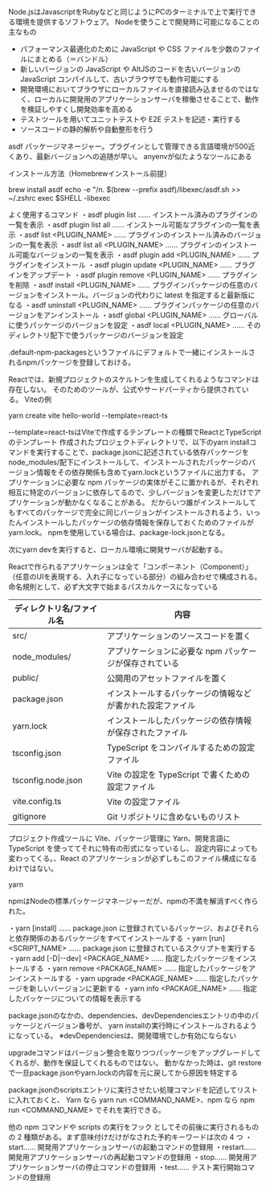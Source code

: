 Node.jsはJavascriptをRubyなどと同じようにPCのターミナルで上で実行できる環境を提供するソフトウェア。
Nodeを使うことで開発時に可能になることの主なもの
- パフォーマンス最適化のために JavaScript や CSS ファイルを少数のファイルにまとめる（＝バンドル）
- 新しいバージョンの JavaScript や AltJSのコードを古いバージョンの JavaScript コンパイルして、古いブラウザでも動作可能にする
- 開発環境においてブラウザにローカルファイルを直接読み込ませるのではなく、ローカルに開発用のアプリケーションサーバを稼働させることで、動作を検証しやすくし開発効率を高める
- テストツールを用いてユニットテストや E2E テストを記述・実行する
- ソースコードの静的解析や自動整形を行う

asdf
パッケージマネージャー。プラグインとして管理できる言語環境が500近くあり、最新バージョンへの追随が早い。
anyenvが似たようなツールにある

インストール方法（Homebrewインストール前提）

brew install asdf
echo -e "/n. $(brew --prefix asdf)/libexec/asdf.sh >> ~/.zshrc
exec $SHELL -libexec

よく使用するコマンド
・asdf plugin list …… インストール済みのプラグインの一覧を表示
・asdf plugin list all …… インストール可能なプラグインの一覧を表示
・asdf list <PLUGIN_NAME> …… プラグインのインストール済みのバージョンの一覧を表示
・asdf list all <PLUGIN_NAME> …… プラグインのインストール可能なバージョンの一覧を表示
・asdf plugin add <PLUGIN_NAME> …… プラグインをインストール
・asdf plugin update <PLUGIN_NAME> …… プラグインをアップデート
・asdf plugin remove <PLUGIN_NAME> …… プラグインを削除
・asdf install <PLUGIN_NAME> <VERSION> …… プラグインパッケージの任意のバージョンをインストール。バージョンの代わりに latest を指定すると最新版になる
・asdf uninstall <PLUGIN_NAME> <VERSION> …… プラグインパッケージの任意のバージョンをアンインストール
・asdf global <PLUGIN_NAME> <VERSION> …… グローバルに使うパッケージのバージョンを設定
・asdf local <PLUGIN_NAME> <VERSION> …… そのディレクトリ配下で使うパッケージのバージョンを設定

 .default-npm-packagesというファイルにデフォルトで一緒にインストールされるnpmパッケージを登録しておける。
 
 Reactでは、新規プロジェクトのスケルトンを生成してくれるようなコマンドは存在しない。
 そのためのツールが、公式やサードパーティから提供されている。
 Viteの例

 yarn create vite hello-world --template=react-ts

--template=react-tsはViteで作成するテンプレートの種類でReactとTypeScriptのテンプレート
作成されたプロジェクトディレクトリで、以下のyarn installコマンドを実行することで、package.jsonに記述されている依存パッケージを
node_modules/配下にインストールして、インストールされたパッケージのバージョン情報をその依存関係も含めてyarn.lockというファイルに出力する。
アプリケーションに必要な npm パッケージの実体がそこに置かれるが、それぞれ相互に特定のバージョンに依存してるので、少しバージョンを変更しただけでアプリケーションが動かなくなることがある。
だからいつ誰がインストールしてもすべてのパッケージで完全に同じバージョンがインストールされるよう、いったんインストールしたパッケージの依存情報を保存しておくためのファイルが yarn.lock。
npmを使用している場合は、package-lock.jsonとなる。

次にyarn devを実行すると、ローカル環境に開発サーバが起動する。

Reactで作られるアプリケーションは全て「コンポーネント（Component）」（任意のUIを表現する、入れ子になっている部分）の組み合わせで構成される。
命名規則として、必ず大文字で始まるパスカルケースになっている

| ディレクトリ名/ファイル名 | 内容                                       |
| ------------------------ | ------------------------------------------ |
| src/                     | アプリケーションのソースコードを置く       |
| node_modules/            | アプリケーションに必要な npm パッケージが保存されている |
| public/                  | 公開用のアセットファイルを置く             |
| package.json             | インストールするパッケージの情報などが書かれた設定ファイル |
| yarn.lock                | インストールしたパッケージの依存情報が保存されたファイル |
| tsconfig.json            | TypeScript をコンパイルするための設定ファイル |
| tsconfig.node.json       | Vite の設定を TypeScript で書くための設定ファイル |
| vite.config.ts           | Vite の設定ファイル                        |
| gitignore                | Git リポジトリに含めないものリスト         |

プロジェクト作成ツールに Vite、パッケージ管理に Yarn、開発言語に TypeScript を使っててそれに特有の形式になっているし、
設定内容によっても変わってくる。、React のアプリケーションが必ずしもこのファイル構成になるわけではない。


yarn

npmはNodeの標準パッケージマネージャーだが、npmの不満を解消すべく作られた。

・yarn [install] …… package.json に登録されているパッケージ、およびそれらと依存関係のあるパッケージをすべてインストールする
・yarn [run] <SCRIPT_NAME> …… package.json に登録されているスクリプトを実行する
・yarn add [-D|--dev] <PACKAGE_NAME> …… 指定したパッケージをインストールする
・yarn remove <PACKAGE_NAME> …… 指定したパッケージをアンインストールする
・yarn upgrade <PACKAGE_NAME> …… 指定したパッケージを新しいバージョンに更新する
・yarn info <PACKAGE_NAME> …… 指定したパッケージについての情報を表示する

package.jsonのなかの、dependencies、devDependenciesエントリの中のパッケージとバージョン番号が、
yarn installの実行時にインストールされるようになっている。
※devDependenciesは、開発環境でしか有効にならない

upgradeコマンドはバージョン整合を取りつつパッケージをアップグレードしてくれるが、動作を保証してくれるものではない。
動かなかった時は、git restoreで一旦package.jsonやyarn.lockの内容を元に戻してから原因を特定する

package.jsonのscriptsエントリに実行させたい処理コマンドを記述してリストに入れておくと、
 Yarn なら yarn run <COMMAND_NAME>、npm なら npm run <COMMAND_NAME> でそれを実行できる。

他の npm コマンドや scripts の実行をフック としてその前後に実行されるものの 2 種類がある。まず意味付けだけがなされた予約キーワードは次の 4 つ
・start...... 開発用アプリケーションサーバの起動コマンドの登録用 
・restart...... 開発用アプリケーションサーバの再起動コマンドの登録用 
・stop...... 開発用アプリケーションサーバの停止コマンドの登録用 
・test...... テスト実行開始コマンドの登録用








